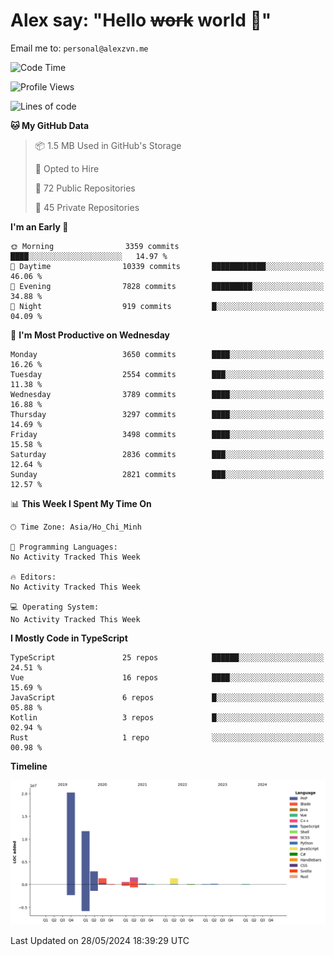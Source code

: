 # Alex say: "Hello ~~work~~ world 🐾"
Email me to: `personal@alexzvn.me`

<!--START_SECTION:waka-->
![Code Time](http://img.shields.io/badge/Code%20Time-1%2C066%20hrs%2055%20mins-blue)

![Profile Views](http://img.shields.io/badge/Profile%20Views-0-blue)

![Lines of code](https://img.shields.io/badge/From%20Hello%20World%20I%27ve%20Written-40.4%20million%20lines%20of%20code-blue)

**🐱 My GitHub Data** 

> 📦 1.5 MB Used in GitHub's Storage 
 > 
> 💼 Opted to Hire
 > 
> 📜 72 Public Repositories 
 > 
> 🔑 45 Private Repositories 
 > 
**I'm an Early 🐤** 

```text
🌞 Morning                3359 commits        ████░░░░░░░░░░░░░░░░░░░░░   14.97 % 
🌆 Daytime                10339 commits       ████████████░░░░░░░░░░░░░   46.06 % 
🌃 Evening                7828 commits        █████████░░░░░░░░░░░░░░░░   34.88 % 
🌙 Night                  919 commits         █░░░░░░░░░░░░░░░░░░░░░░░░   04.09 % 
```
📅 **I'm Most Productive on Wednesday** 

```text
Monday                   3650 commits        ████░░░░░░░░░░░░░░░░░░░░░   16.26 % 
Tuesday                  2554 commits        ███░░░░░░░░░░░░░░░░░░░░░░   11.38 % 
Wednesday                3789 commits        ████░░░░░░░░░░░░░░░░░░░░░   16.88 % 
Thursday                 3297 commits        ████░░░░░░░░░░░░░░░░░░░░░   14.69 % 
Friday                   3498 commits        ████░░░░░░░░░░░░░░░░░░░░░   15.58 % 
Saturday                 2836 commits        ███░░░░░░░░░░░░░░░░░░░░░░   12.64 % 
Sunday                   2821 commits        ███░░░░░░░░░░░░░░░░░░░░░░   12.57 % 
```


📊 **This Week I Spent My Time On** 

```text
🕑︎ Time Zone: Asia/Ho_Chi_Minh

💬 Programming Languages: 
No Activity Tracked This Week

🔥 Editors: 
No Activity Tracked This Week

💻 Operating System: 
No Activity Tracked This Week
```

**I Mostly Code in TypeScript** 

```text
TypeScript               25 repos            ██████░░░░░░░░░░░░░░░░░░░   24.51 % 
Vue                      16 repos            ████░░░░░░░░░░░░░░░░░░░░░   15.69 % 
JavaScript               6 repos             █░░░░░░░░░░░░░░░░░░░░░░░░   05.88 % 
Kotlin                   3 repos             █░░░░░░░░░░░░░░░░░░░░░░░░   02.94 % 
Rust                     1 repo              ░░░░░░░░░░░░░░░░░░░░░░░░░   00.98 % 
```



**Timeline**

![Lines of Code chart](https://raw.githubusercontent.com/alexzvn/alexzvn/main/assets/bar_graph.png)


 Last Updated on 28/05/2024 18:39:29 UTC
<!--END_SECTION:waka-->
